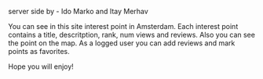 server side by - Ido Marko and Itay Merhav

You can see in this site interest point in Amsterdam.
Each interest point contains a title, descritption, rank, num views and reviews.
Also you can see the point on the map.
As a logged user you can add reviews and mark points as favorites.

Hope you will enjoy!
